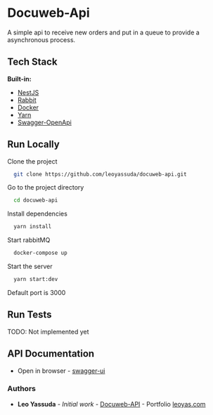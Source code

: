 # Docuweb-Api

A simple api to receive new orders and put in a queue to provide a asynchronous process.

## Tech Stack

**Built-in:**

* [NestJS](https://nestjs.com/)
* [Rabbit](https://www.rabbitmq.com/)
* [Docker](https://www.docker.com/)
* [Yarn](https://yarnpkg.com/)
* [Swagger-OpenApi](https://swagger.io/)

## Run Locally

Clone the project

```bash
  git clone https://github.com/leoyassuda/docuweb-api.git
```

Go to the project directory

```bash
  cd docuweb-api
```

Install dependencies

```bash
  yarn install
```

Start rabbitMQ

```bash
  docker-compose up
```

Start the server

```bash
  yarn start:dev
```

Default port is 3000

## Run Tests

TODO: Not implemented yet

## API Documentation

* Open in browser - [swagger-ui](http://localhosr:3000/api)

### Authors

* **Leo Yassuda** - *Initial work* - [Docuweb-API](https://github.com/leoyassuda/docuweb-api) - Portfolio [leoyas.com](https://leoyas.com)
